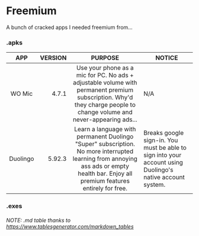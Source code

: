 # Freemium
A bunch of cracked apps I needed freemium from...

### .apks
| APP | VERSION | PURPOSE | NOTICE |
|:---:|---:|:---:|---|
| WO Mic | 4.7.1 | Use your phone as a mic for PC. No ads + adjustable volume with permanent premium subscription.  Why'd they charge people to change volume and never-appearing ads... | N/A |
| Duolingo | 5.92.3 | Learn a language with permanent Duolingo "Super" subscription. No more interrupted learning from annoying ass ads or empty health bar. Enjoy all premium features entirely for free. | Breaks google sign-in. You must be able to sign into your account using Duolingo's native account system. |

### .exes


###### NOTE: .md table thanks to https://www.tablesgenerator.com/markdown_tables